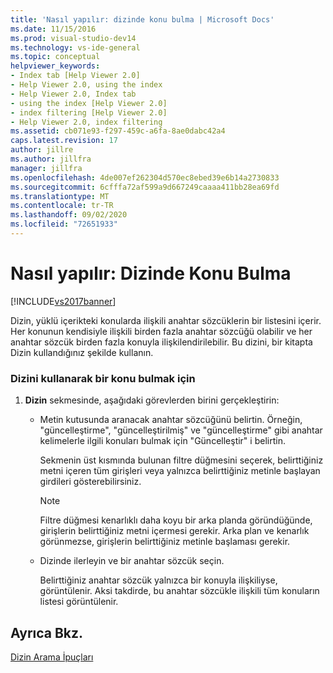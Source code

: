 ```yaml
---
title: 'Nasıl yapılır: dizinde konu bulma | Microsoft Docs'
ms.date: 11/15/2016
ms.prod: visual-studio-dev14
ms.technology: vs-ide-general
ms.topic: conceptual
helpviewer_keywords:
- Index tab [Help Viewer 2.0]
- Help Viewer 2.0, using the index
- Help Viewer 2.0, Index tab
- using the index [Help Viewer 2.0]
- index filtering [Help Viewer 2.0]
- Help Viewer 2.0, index filtering
ms.assetid: cb071e93-f297-459c-a6fa-8ae0dabc42a4
caps.latest.revision: 17
author: jillre
ms.author: jillfra
manager: jillfra
ms.openlocfilehash: 4de007ef262304d570ec8ebed39e6b14a2730833
ms.sourcegitcommit: 6cfffa72af599a9d667249caaaa411bb28ea69fd
ms.translationtype: MT
ms.contentlocale: tr-TR
ms.lasthandoff: 09/02/2020
ms.locfileid: "72651933"
---
```

# <a name="how-to-find-topics-in-the-index"></a>Nasıl yapılır: Dizinde Konu Bulma
[!INCLUDE[vs2017banner](../includes/vs2017banner.md)]

Dizin, yüklü içerikteki konularda ilişkili anahtar sözcüklerin bir listesini içerir. Her konunun kendisiyle ilişkili birden fazla anahtar sözcüğü olabilir ve her anahtar sözcük birden fazla konuyla ilişkilendirilebilir. Bu dizini, bir kitapta Dizin kullandığınız şekilde kullanın.

### <a name="to-find-a-topic-by-using-the-index"></a>Dizini kullanarak bir konu bulmak için

1. **Dizin** sekmesinde, aşağıdaki görevlerden birini gerçekleştirin:

   - Metin kutusunda aranacak anahtar sözcüğünü belirtin. Örneğin, "güncelleştirme", "güncelleştirilmiş" ve "güncelleştirme" gibi anahtar kelimelerle ilgili konuları bulmak için "Güncelleştir" i belirtin.

      Sekmenin üst kısmında bulunan filtre düğmesini seçerek, belirttiğiniz metni içeren tüm girişleri veya yalnızca belirttiğiniz metinle başlayan girdileri gösterebilirsiniz.

     > [!NOTE]
     > Filtre düğmesi kenarlıklı daha koyu bir arka planda göründüğünde, girişlerin belirttiğiniz metni içermesi gerekir. Arka plan ve kenarlık görünmezse, girişlerin belirttiğiniz metinle başlaması gerekir.

   - Dizinde ilerleyin ve bir anahtar sözcük seçin.

     Belirttiğiniz anahtar sözcük yalnızca bir konuyla ilişkiliyse, görüntülenir. Aksi takdirde, bu anahtar sözcükle ilişkili tüm konuların listesi görüntülenir.

## <a name="see-also"></a>Ayrıca Bkz.
 [Dizin Arama İpuçları](../ide/index-search-tips.md)
